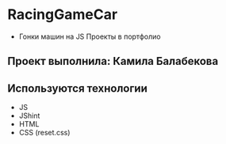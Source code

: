 # RacingGameCar
- Гонки машин на JS
Проекты в портфолио 

## Проект выполнила: Камила Балабекова

## Используются технологии
- JS
- JShint
- HTML
- CSS (reset.css)
